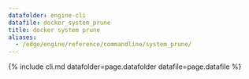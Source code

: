 ```yaml
---
datafolder: engine-cli
datafile: docker_system_prune
title: docker system prune
aliases:
  - /edge/engine/reference/commandline/system_prune/
---
```

<!--
This page is automatically generated from Docker's source code. If you want to
suggest a change to the text that appears here, open a ticket or pull request
in the source repository on GitHub:

https://github.com/docker/cli
-->

{% include cli.md datafolder=page.datafolder datafile=page.datafile %}
